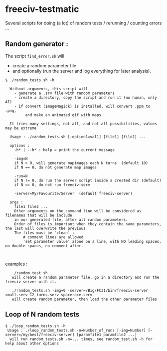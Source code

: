 # freeciv-testmatic
Several scripts for doing (a lot) of random tests / rerunning / counting errors ...

## Random generator : 
The script ```find_error.sh``` will 
  - create a random parameter file
  - and optionally (run the server and log everything for later analysis).
```
$ ./random_tests.sh -h

  Without arguments, this script will 
	- generate a .srv file with random parameters 
	- create a directory, copy the script and run it (no human, only AI)
	- if convert (ImageMagick) is installed, will convert .ppm to .png,
		 and make an animated gif with maps

  It tries many settings, not all, and not all possibilities, values may be extreme

  Usage : ./random_tests.sh [-option1=val1] [file1] [file2] ...

  options : 
    -h* | --h* : help = print the current message

    -img=N
	if N > 0, will generate mapimages each N turns  (default 10)
	if N == 0, do not generate map images

    -run=N
	if N != 0, do run the server script inside a created dir (default) 
	if N == 0, do not run freeciv-serv

    -server=My/Favourite/Server  (default freeciv-server)

  args :
	file1 file2 ...
	Other arguments on the command line will be considered as filenames that will be include
	in our generated file, after all random parameters.
	Order of files is important when they contain the same parameters, the last will overwrite the previous
	The files must be 'clean' :
		# comment lines are allowed
		'set parameter value' alone on a line, with NO leading spaces, no double spaces, no comment after.

   
```
examples :
``` 
   ./random_test.sh  
   will create a random parameter file, go in a directory and run the freeciv server with it.
   
   ./random_tests.sh -img=0 -server=/Big/FC31/bin/freeciv-server small.serv 12_turns.serv spacerace.serv
   will create random parameter, then load the other parameter files
```   

## Loop of N random tests
``` 
$ ./loop_random_tests.sh -h
 Usage : ./loop_random_tests.sh -n=Number_of_runs [-img=Number] [-server=/my/best/freeciv-server] [paramfile1 paramfile2 ...]
  will run random_tests.sh -n=... times, see random_test.sh -h for help about other options
``` 

